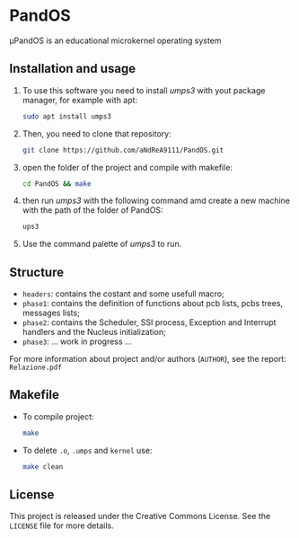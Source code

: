 # PandOS
µPandOS is an educational microkernel operating system

## Installation and usage
1. To use this software you need to install <i>umps3</i>  with yout package manager, for example with apt:
    ```sh
    sudo apt install umps3
    ```

2. Then, you need to clone that repository:
    ```sh
    git clone https://github.com/aNdReA9111/PandOS.git
    ```

3. open the folder of the project and compile with makefile:
    ```sh
    cd PandOS && make
    ```

4. then run <i>umps3</i>  with the following command amd create a new machine with the path of the folder of PandOS:
    ```sh
    ups3
    ```

5. Use the command palette of <i>umps3</i> to run.

## Structure
- `headers`: contains the costant and some usefull macro;
- `phase1`: contains the definition of functions about pcb lists, pcbs trees, messages lists;
- `phase2`: contains the Scheduler, SSI process, Exception and Interrupt handlers and the Nucleus initialization;
- `phase3`: ... work in progress ...

For more information about project and/or authors (`AUTHOR`), see the report: `Relazione.pdf`

## Makefile

- To compile project:
    ```sh
    make
    ```  
- To delete  `.o`,  `.umps` and  `kernel` use:
    ```sh
    make clean
    ```  
  
## License
This project is released under the Creative Commons License. See the `LICENSE` file for more details.